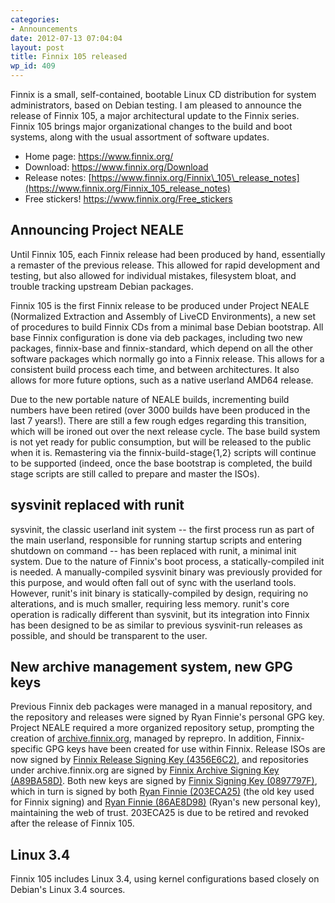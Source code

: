 ```yaml
---
categories:
- Announcements
date: 2012-07-13 07:04:04
layout: post
title: Finnix 105 released
wp_id: 409
---
```

Finnix is a small, self-contained, bootable Linux CD distribution for system administrators, based on Debian testing. I am pleased to announce the release of Finnix 105, a major architectural update to the Finnix series. Finnix 105 brings major organizational changes to the build and boot systems, along with the usual assortment of software updates.

  * Home page: <https://www.finnix.org/>
  * Download: <https://www.finnix.org/Download>
  * Release notes: [https://www.finnix.org/Finnix\_105\_release_notes](https://www.finnix.org/Finnix_105_release_notes)
  * Free stickers! <https://www.finnix.org/Free_stickers>

## Announcing Project NEALE

Until Finnix 105, each Finnix release had been produced by hand, essentially a remaster of the previous release. This allowed for rapid development and testing, but also allowed for individual mistakes, filesystem bloat, and trouble tracking upstream Debian packages.

Finnix 105 is the first Finnix release to be produced under Project NEALE (Normalized Extraction and Assembly of LiveCD Environments), a new set of procedures to build Finnix CDs from a minimal base Debian bootstrap. All base Finnix configuration is done via deb packages, including two new packages, finnix-base and finnix-standard, which depend on all the other software packages which normally go into a Finnix release. This allows for a consistent build process each time, and between architectures. It also allows for more future options, such as a native userland AMD64 release.

Due to the new portable nature of NEALE builds, incrementing build numbers have been retired (over 3000 builds have been produced in the last 7 years!). There are still a few rough edges regarding this transition, which will be ironed out over the next release cycle. The base build system is not yet ready for public consumption, but will be released to the public when it is. Remastering via the finnix-build-stage{1,2} scripts will continue to be supported (indeed, once the base bootstrap is completed, the build stage scripts are still called to prepare and master the ISOs).

## sysvinit replaced with runit

sysvinit, the classic userland init system -- the first process run as part of the main userland, responsible for running startup scripts and entering shutdown on command -- has been replaced with runit, a minimal init system. Due to the nature of Finnix's boot process, a statically-compiled init is needed. A manually-compiled sysvinit binary was previously provided for this purpose, and would often fall out of sync with the userland tools. However, runit's init binary is statically-compiled by design, requiring no alterations, and is much smaller, requiring less memory. runit's core operation is radically different than sysvinit, but its integration into Finnix has been designed to be as similar to previous sysvinit-run releases as possible, and should be transparent to the user.

## New archive management system, new GPG keys

Previous Finnix deb packages were managed in a manual repository, and the repository and releases were signed by Ryan Finnie's personal GPG key. Project NEALE required a more organized repository setup, prompting the creation of [archive.finnix.org](https://archive.finnix.org/), managed by reprepro. In addition, Finnix-specific GPG keys have been created for use within Finnix. Release ISOs are now signed by [Finnix Release Signing Key (4356E6C2)](http://pgp.mit.edu:11371/pks/lookup?op=vindex&search=0x7D6F85C04356E6C2), and repositories under archive.finnix.org are signed by [Finnix Archive Signing Key (A89BA58D)](http://pgp.mit.edu:11371/pks/lookup?op=vindex&search=0x8087F4EDA89BA58D). Both new keys are signed by [Finnix Signing Key (0897797F)](http://pgp.mit.edu:11371/pks/lookup?op=vindex&search=0x66FB45740897797F), which in turn is signed by both [Ryan Finnie (203ECA25)](http://pgp.mit.edu:11371/pks/lookup?op=vindex&search=0x299610A9203ECA25) (the old key used for Finnix signing) and [Ryan Finnie (86AE8D98)](http://pgp.mit.edu:11371/pks/lookup?op=vindex&search=0x7E60A3A686AE8D98) (Ryan's new personal key), maintaining the web of trust. 203ECA25 is due to be retired and revoked after the release of Finnix 105.

## Linux 3.4

Finnix 105 includes Linux 3.4, using kernel configurations based closely on Debian's Linux 3.4 sources.
